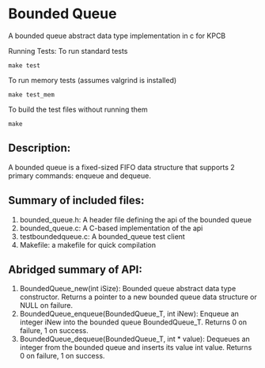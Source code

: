Bounded Queue
=============
A bounded queue abstract data type implementation in c for
KPCB

Running Tests:
To run standard tests 
```
make test
```

To run memory tests (assumes valgrind is installed)
```
make test_mem
```

To build the test files without running them
```
make
```

Description:
------------
A bounded queue is a fixed-sized FIFO data structure that
supports 2 primary commands: enqueue and dequeue.

Summary of included files:
---------------------------
1. bounded_queue.h: A header file defining the api of the bounded queue
2. bounded_queue.c: A C-based implementation of the api
3. testboundedqueue.c: A bounded_queue test client
4. Makefile: a makefile for quick compilation

Abridged summary of API:
-------------------------
1. BoundedQueue_new(int iSize): Bounded queue abstract data type 
constructor. Returns a pointer to a new bounded queue data structure or
NULL on failure.
2. BoundedQueue_enqueue(BoundedQueue_T, int iNew): Enqueue an integer
iNew into the bounded queue BoundedQueue_T. Returns 0 on failure,
1 on success.
3. BoundedQueue_dequeue(BoundedQueue_T, int * value): Dequeues an 
integer from the bounded queue and inserts its value int value. Returns
0 on failure, 1 on success.
